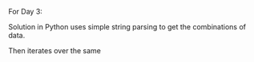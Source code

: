 For Day 3:

Solution in Python uses simple string parsing to get the combinations of data.

Then iterates over the same